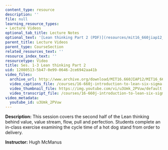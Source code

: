 ```yaml
---
content_type: resource
description: ''
file: null
learning_resource_types:
- Lecture Videos
optional_tab_title: Lecture Notes
optional_text: '[Lean thinking Part 2 (PDF)](resources/mit16_660jiap12_1-3part2)'
parent_title: Lecture Videos
parent_type: CourseSection
related_resources_text: ''
resource_index_text: ''
resourcetype: Video
title: Ses. 1-3 Lean thinking Part 2
uid: 12080513-5b47-0e99-0646-2ce6942aa41b
video_files:
  archive_url: http://www.archive.org/download/MIT16.660JIAP12/MIT16_660JIAP12_ses1-3-2_300k.mp4
  video_captions_file: /courses/16-660j-introduction-to-lean-six-sigma-methods-january-iap-2012/865156a5a0565db09457d4d7401c126d_u3Umk_2PVuw.vtt
  video_thumbnail_file: https://img.youtube.com/vi/u3Umk_2PVuw/default.jpg
  video_transcript_file: /courses/16-660j-introduction-to-lean-six-sigma-methods-january-iap-2012/fab510eae2e38ec8c20569cbcda501ff_u3Umk_2PVuw.pdf
video_metadata:
  youtube_id: u3Umk_2PVuw
---
```


**Description:** This session covers the second half of the Lean thinking behind value, value stream, flow, pull and perfection. Students complete an in-class exercise examining the cycle time of a hot dog stand from order to delivery.

**Instructor:** Hugh McManus